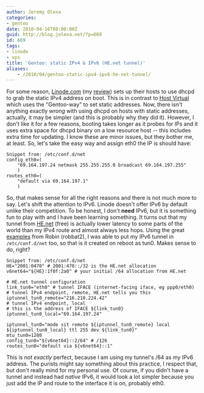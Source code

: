 ```yaml
---
author: Jeremy Olexa
categories:
- gentoo
date: 2010-04-16T00:00:00Z
guid: http://blog.jolexa.net/?p=669
id: 669
tags:
- linode
- vps
title: 'Gentoo: static IPv4 & IPv6 (HE.net tunnel)'
aliases:
    - /2010/04/gentoo-static-ipv4-ipv6-he-net-tunnel/
---
```


For some reason, [Linode.com][1] (my [review][2]) sets up their hosts to use dhcpd to grab the static IPv4 address on boot. This is in contrast to [Host Virtual][3] which uses the "Gentoo-way" to set static addresses. Now, there isn't anything exactly *wrong* with using dhcpd on hosts with static addresses, actually, it may be simpler (and this is probably why they did it). However, I don't like it for a few reasons, booting takes longer as it probes for IPs and it uses extra space for dhcpd binary on a low resource host -- this includes extra time for updating. I know these are minor issues, but they bother me, at least. So, let's take the easy way and assign eth0 the IP is should have:

    
    Snippet from: /etc/conf.d/net
    config_eth0=(
        "69.164.197.24 netmask 255.255.255.0 broadcast 69.164.197.255"
        )
    routes_eth0=(
        "default via 69.164.197.1"
        )

So, that makes sense for all the right reasons and there is not much more to say. Let's shift the attention to IPv6. Linode doesn't offer IPv6 by default unlike their competition. To be honest, I don't **need** IPv6, but it is something fun to play with and I have been learning something. It turns out that my tunnel from [HE.net][4] (free) is actually lower latency to some parts of the world than my IPv4 route and almost always less hops. Using the great [examples][5] from Robin (robbat2), I was able to put my IPv6 tunnel in `/etc/conf.d/net` too, so that is it created on reboot as tun0. Makes sense to do, right?

    Snippet from: /etc/conf.d/net
    HE="2001:0470" # 2001:470::/32 is the HE.net allocation
    v6net64="${HE}:1f0f:2a0" # your initial /64 allocation from HE.net
    
    # HE.net tunnel configuration
    link_tun0="eth0" # tunnel IFACE (internet-facing iface, eg ppp0/eth0)
    # tunnel IPv4 endpoint, remote, HE.net tells you this
    iptunnel_tun0_remote="216.218.224.42"
    # tunnel IPv4 endpoint, local
    # this is the address of IFACE ${link_tun0}
    iptunnel_tun0_local="69.164.197.24"
    
    iptunnel_tun0="mode sit remote ${iptunnel_tun0_remote} local
    ${iptunnel_tun0_local} ttl 255 dev ${link_tun0}"
    mtu_tun0=1280
    config_tun0="${v6net64}::2/64" # /126
    routes_tun0="default via ${v6net64}::1"

This is not *exactly* perfect, because I am using my tunnel's /64 as my IPv6 address. The purists might say something about this practice, I respect that, but don't really mind for my personal use. Of course, if you didn't have a tunnel and instead had *native* IPv6, it would look a lot simpler because you just add the IP and route to the interface it is on, probably eth0.

 [1]: http://www.linode.com/index.cfm
 [2]: http://blog.jolexa.net/2009/05/13/in-depth-linode-vps-review/
 [3]: http://vr.org/
 [4]: http://tunnelbroker.net/
 [5]: http://robbat2.livejournal.com/235829.html
